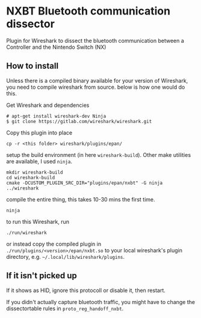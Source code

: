 
# NXBT Bluetooth communication dissector

Plugin for Wireshark to dissect the bluetooth communication between a Controller and the Nintendo Switch (NX)

## How to install

Unless there is a compiled binary available for your version of Wireshark, you
need to compile wireshark from source. below is how one would do this.

Get Wireshark and dependencies
```
# apt-get install wireshark-dev Ninja
$ git clone https://gitlab.com/wireshark/wireshark.git
```

Copy this plugin into place
```
cp -r <this folder> wireshark/plugins/epan/
```

setup the build environment (in here `wireshark-build`).
Other make utilities are available, I used `ninja`.
```
mkdir wireshark-build
cd wireshark-build
cmake -DCUSTOM_PLUGIN_SRC_DIR="plugins/epan/nxbt" -G ninja ../wireshark
```

compile the entire thing, this takes 10-30 mins the first time.
```
ninja
```

to run this Wireshark, run
```
./run/wireshark
```

or instead copy the compiled plugin in `./run/plugins/<version>/epan/nxbt.so`
to your local wireshark's plugin directory, e.g. `~/.local/lib/wireshark/plugins`.

## If it isn't picked up

If it shows as HID, ignore this protocoll or disable it, then restart.

If you didn't actually capture bluetooth traffic, you might have to change the
dissectortable rules in `proto_reg_handoff_nxbt`.
